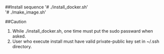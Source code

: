 ##Install sequence
'# ./install_docker.sh' <br />
'# ./make_image.sh' <br />

##Caution
1. While ./install_docker.sh, one time must put the sudo passward when asked. <br />
2. User who execute install must have valid private-public key set in ~/.ssh directory. <br />

